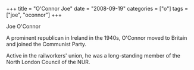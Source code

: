 +++
title = "O'Connor Joe"
date = "2008-09-19"
categories = ["o"]
tags = ["joe", "oconnor"]
+++

Joe O'Connor

A prominent republican in Ireland in the 1940s, O'Connor moved to Britain and joined the Communist Party.

Active in the railworkers' union, he was a long-standing member of the North London Council of the NUR.
